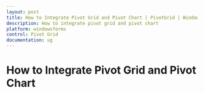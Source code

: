 ```yaml
---
layout: post
title: How to Integrate Pivot Grid and Pivot Chart | PivotGrid | Windows Forms | Syncfusion
description: How to integrate pivot grid and pivot chart
platform: windowsforms
control: Pivot Grid
documentation: ug
---
```


# How to Integrate Pivot Grid and Pivot Chart